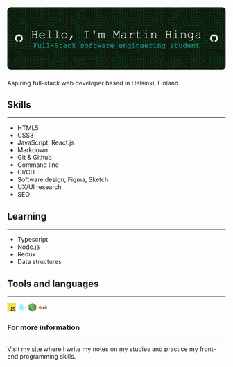 ![Header](https://github.com/Martin-Hin/Martin-Hin.github.io/blob/main/github-header-image%20(1).png)
---
Aspiring full-stack web developer based in Helsinki, Finland


## Skills
---
- HTML5
- CSS3
- JavaScript, React.js 
- Markdown
- Git & Github
- Command line
- CI/CD
- Software design, Figma, Sketch
- UX/UI research
- SEO

## Learning
---
- Typescript
- Node.js
- Redux
- Data structures

## Tools and languages
---
<code><img height="20" src="https://raw.githubusercontent.com/github/explore/80688e429a7d4ef2fca1e82350fe8e3517d3494d/topics/javascript/javascript.png"></code>
<code><img height="20" src="https://raw.githubusercontent.com/github/explore/80688e429a7d4ef2fca1e82350fe8e3517d3494d/topics/react/react.png"></code>
<code><img height="20" src="https://raw.githubusercontent.com/github/explore/80688e429a7d4ef2fca1e82350fe8e3517d3494d/topics/nodejs/nodejs.png"></code>
<code><img height="20" src="https://raw.githubusercontent.com/github/explore/80688e429a7d4ef2fca1e82350fe8e3517d3494d/topics/git/git.png"></code>


### For more information
---
Visit my [site](https://martin-hin.github.io/studyNotes/) where I write my notes on my studies and practice my front-end programming skills.



